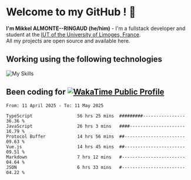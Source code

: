 # Welcome to my GitHub ! 🌃

**I'm Mikkel ALMONTE--RINGAUD (he/him)** - I'm a fullstack developer and student at the [IUT of the University of Limoges, France](https://iut.unilim.fr). \
All my projects are open source and available here.

## Working using the following technologies

![My Skills](https://skillicons.dev/icons?i=solidjs,pnpm,nodejs,ts,js,vercel,netlify,html,css,rust,astro,git,vue,md,electron,figma,github,bash,bun,cloudflare,py,tailwind,nginx,npm,tauri,vite,zig,yarn,windicss,dart,flutter,kotlin&theme=dark)

## Been coding for [![WakaTime Public Profile](https://wakatime.com/badge/user/0839e595-e07a-435c-8d59-ed95f2a3d6dd.svg?style=flat-square)](https://wakatime.com/@0839e595-e07a-435c-8d59-ed95f2a3d6dd)

<!--START_SECTION:waka-->

```plain
From: 11 April 2025 - To: 11 May 2025

TypeScript                 56 hrs 25 mins  #########----------------   36.36 %
JavaScript                 26 hrs 3 mins   ####---------------------   16.79 %
Protocol Buffer            14 hrs 56 mins  ##-----------------------   09.63 %
Vue.js                     14 hrs 45 mins  ##-----------------------   09.51 %
Markdown                   7 hrs 12 mins   #------------------------   04.64 %
JSON                       6 hrs 33 mins   #------------------------   04.22 %
```

<!--END_SECTION:waka-->

